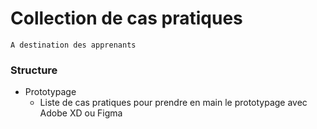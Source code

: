# Collection de cas pratiques

	A destination des apprenants

### Structure

- Prototypage
	+ Liste de cas pratiques pour prendre en main le prototypage avec Adobe XD ou Figma